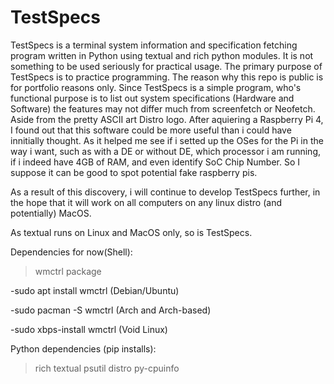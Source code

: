 # TestSpecs
TestSpecs is a terminal system information and specification fetching program written in Python using textual and rich python modules. It is not something to be used seriously for practical usage. The primary purpose of TestSpecs is to practice programming. The reason why this repo is public is for portfolio reasons only.
Since TestSpecs is a simple program, who's functional purpose is to list out system specifications (Hardware and Software) the features may not differ much from screenfetch or Neofetch. Aside from the pretty ASCII art Distro logo.
After aquiering a Raspberry Pi 4, I found out that this software could be more useful than i could have innitially thought. As it helped me see if i setted up the OSes for the Pi in the way i want, such as with a DE or without DE, which processor i am running, if i indeed have 4GB of RAM, and even identify SoC Chip Number. So I suppose it can be good to spot potential fake raspberry pis.

As a result of this discovery, i will continue to develop TestSpecs further, in the hope that it will work on all computers on any linux distro (and potentially) MacOS.


As textual runs on Linux and MacOS only, so is TestSpecs.

Dependencies for now(Shell):
>wmctrl package

  -sudo apt install wmctrl (Debian/Ubuntu)

  -sudo pacman -S wmctrl (Arch and Arch-based)

  -sudo xbps-install wmctrl (Void Linux)
 
 Python dependencies (pip installs):
 >rich
 >textual
 >psutil
 >distro
 >py-cpuinfo

